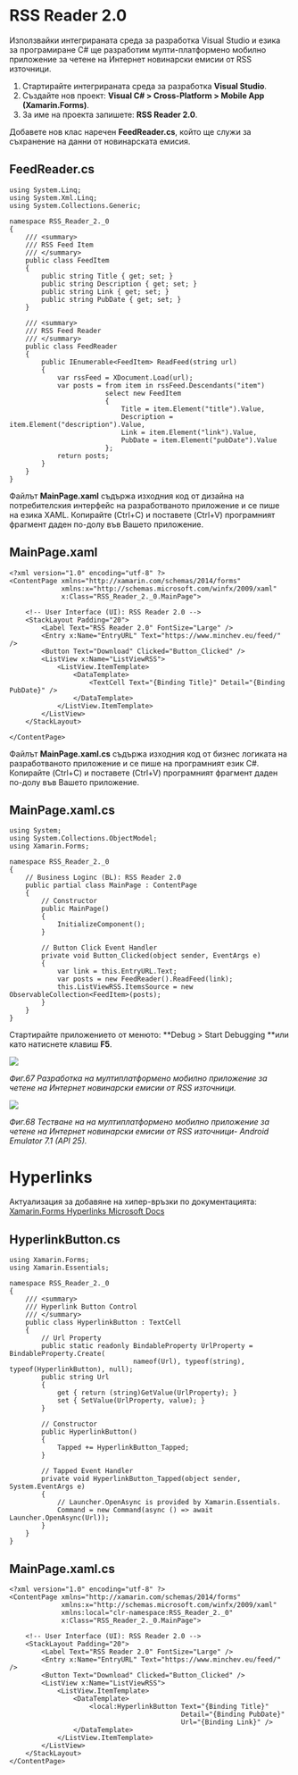 # RSS Reader 2.0

Използвайки интегрираната среда за разработка Visual Studio и езика за програмиране C\# ще разработим мулти-платформено мобилно приложение за четене на Интернет новинарски емисии от RSS източници.

1. Стартирайте интегрираната среда за разработка **Visual Studio**.
2. Създайте нов проект:  **Visual C\# &gt; Cross-Platform &gt; Mobile App \(Xamarin.Forms\)**.
3. За име на проекта запишете: **RSS Reader 2.0**.

Добавете нов клас наречен **FeedReader.cs**, който ще служи за съхранение на данни от новинарската емисия.

## FeedReader.cs

```
using System.Linq;
using System.Xml.Linq;
using System.Collections.Generic;

namespace RSS_Reader_2._0
{
    /// <summary>
    /// RSS Feed Item
    /// </summary>
    public class FeedItem
    {
        public string Title { get; set; }
        public string Description { get; set; }
        public string Link { get; set; }
        public string PubDate { get; set; }
    }

    /// <summary>
    /// RSS Feed Reader
    /// </summary>
    public class FeedReader
    {
        public IEnumerable<FeedItem> ReadFeed(string url)
        {
            var rssFeed = XDocument.Load(url);
            var posts = from item in rssFeed.Descendants("item")
                        select new FeedItem
                        {
                            Title = item.Element("title").Value,
                            Description = item.Element("description").Value,
                            Link = item.Element("link").Value,
                            PubDate = item.Element("pubDate").Value
                        };
            return posts;
        }
    }
}
```

Файлът **MainPage.xaml** съдържа изходния код от дизайна на потребителския интерфейс на разработваното приложение и се пише на езика XAML. Копирайте \(Ctrl+C\) и поставете \(Ctrl+V\) програмният фрагмент даден по-долу във Вашето приложение.

## MainPage.xaml

```
<?xml version="1.0" encoding="utf-8" ?>
<ContentPage xmlns="http://xamarin.com/schemas/2014/forms"
             xmlns:x="http://schemas.microsoft.com/winfx/2009/xaml"
             x:Class="RSS_Reader_2._0.MainPage">

    <!-- User Interface (UI): RSS Reader 2.0 -->
    <StackLayout Padding="20">
        <Label Text="RSS Reader 2.0" FontSize="Large" />
        <Entry x:Name="EntryURL" Text="https://www.minchev.eu/feed/" />
        <Button Text="Download" Clicked="Button_Clicked" />
        <ListView x:Name="ListViewRSS">
            <ListView.ItemTemplate>
                <DataTemplate>
                    <TextCell Text="{Binding Title}" Detail="{Binding PubDate}" />
                </DataTemplate>
            </ListView.ItemTemplate>
        </ListView>
    </StackLayout>

</ContentPage>
```

Файлът **MainPage.xaml.cs** съдържа изходния код от бизнес логиката на разработваното приложение и се пише на програмният език C\#. Копирайте \(Ctrl+C\) и поставете \(Ctrl+V\) програмният фрагмент даден по-долу във Вашето приложение.

## MainPage.xaml.cs

```
using System;
using System.Collections.ObjectModel;
using Xamarin.Forms;

namespace RSS_Reader_2._0
{
    // Business Loginc (BL): RSS Reader 2.0 
    public partial class MainPage : ContentPage
    {
        // Constructor
        public MainPage()
        {
            InitializeComponent();
        }

        // Button Click Event Handler
        private void Button_Clicked(object sender, EventArgs e)
        {
            var link = this.EntryURL.Text;
            var posts = new FeedReader().ReadFeed(link);
            this.ListViewRSS.ItemsSource = new ObservableCollection<FeedItem>(posts);
        }
    }
}
```

Стартирайте приложението от менюто: **Debug &gt; Start Debugging **или като натиснете клавиш **F5**.

![](/chapter2/67.png)

_Фиг.67 Разработка на мултиплатформено мобилно приложение за четене на Интернет новинарски емисии от RSS източници._

![](/chapter2/68.png)

_Фиг.68 Тестване на на мултиплатформено мобилно приложение за четене на Интернет новинарски емисии от RSS източници- Android Emulator 7.1 \(API 25\)._

# Hyperlinks
Актуализация за добавяне на хипер-връзки по документацията: [Xamarin.Forms Hyperlinks Microsoft Docs](https://docs.microsoft.com/en-us/xamarin/xamarin-forms/user-interface/text/label#hyperlinks)

## HyperlinkButton.cs
```
using Xamarin.Forms;
using Xamarin.Essentials;

namespace RSS_Reader_2._0
{
    /// <summary>
    /// Hyperlink Button Control
    /// </summary>
    public class HyperlinkButton : TextCell
    {
        // Url Property
        public static readonly BindableProperty UrlProperty = BindableProperty.Create(
                               nameof(Url), typeof(string), typeof(HyperlinkButton), null);
        public string Url
        {
            get { return (string)GetValue(UrlProperty); }
            set { SetValue(UrlProperty, value); }
        }

        // Constructor
        public HyperlinkButton()
        {
            Tapped += HyperlinkButton_Tapped;
        }

        // Tapped Event Handler
        private void HyperlinkButton_Tapped(object sender, System.EventArgs e)
        {
            // Launcher.OpenAsync is provided by Xamarin.Essentials.
            Command = new Command(async () => await Launcher.OpenAsync(Url));
        }
    }
}
```
## MainPage.xaml.cs
```
<?xml version="1.0" encoding="utf-8" ?>
<ContentPage xmlns="http://xamarin.com/schemas/2014/forms"
             xmlns:x="http://schemas.microsoft.com/winfx/2009/xaml"
             xmlns:local="clr-namespace:RSS_Reader_2._0"
             x:Class="RSS_Reader_2._0.MainPage">

    <!-- User Interface (UI): RSS Reader 2.0 -->
    <StackLayout Padding="20">
        <Label Text="RSS Reader 2.0" FontSize="Large" />
        <Entry x:Name="EntryURL" Text="https://www.minchev.eu/feed/" />
        <Button Text="Download" Clicked="Button_Clicked" />
        <ListView x:Name="ListViewRSS">
            <ListView.ItemTemplate>
                <DataTemplate>
                    <local:HyperlinkButton Text="{Binding Title}" 
                                           Detail="{Binding PubDate}"
                                           Url="{Binding Link}" />
                </DataTemplate>
            </ListView.ItemTemplate>
        </ListView>
    </StackLayout>
</ContentPage>
```
